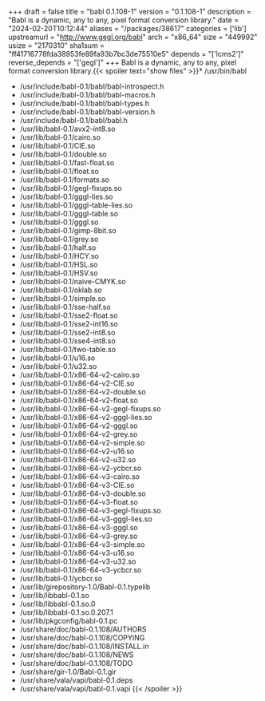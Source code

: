 +++
draft = false
title = "babl 0.1.108-1"
version = "0.1.108-1"
description = "Babl is a dynamic, any to any, pixel format conversion library."
date = "2024-02-20T10:12:44"
aliases = "/packages/38617"
categories = ['lib']
upstreamurl = "http://www.gegl.org/babl"
arch = "x86_64"
size = "449992"
usize = "2170310"
sha1sum = "ff41716778fda38953fe89fa93b7bc3de75510e5"
depends = "['lcms2']"
reverse_depends = "['gegl']"
+++
Babl is a dynamic, any to any, pixel format conversion library.{{< spoiler text="show files" >}}* /usr/bin/babl
* /usr/include/babl-0.1/babl/babl-introspect.h
* /usr/include/babl-0.1/babl/babl-macros.h
* /usr/include/babl-0.1/babl/babl-types.h
* /usr/include/babl-0.1/babl/babl-version.h
* /usr/include/babl-0.1/babl/babl.h
* /usr/lib/babl-0.1/avx2-int8.so
* /usr/lib/babl-0.1/cairo.so
* /usr/lib/babl-0.1/CIE.so
* /usr/lib/babl-0.1/double.so
* /usr/lib/babl-0.1/fast-float.so
* /usr/lib/babl-0.1/float.so
* /usr/lib/babl-0.1/formats.so
* /usr/lib/babl-0.1/gegl-fixups.so
* /usr/lib/babl-0.1/gggl-lies.so
* /usr/lib/babl-0.1/gggl-table-lies.so
* /usr/lib/babl-0.1/gggl-table.so
* /usr/lib/babl-0.1/gggl.so
* /usr/lib/babl-0.1/gimp-8bit.so
* /usr/lib/babl-0.1/grey.so
* /usr/lib/babl-0.1/half.so
* /usr/lib/babl-0.1/HCY.so
* /usr/lib/babl-0.1/HSL.so
* /usr/lib/babl-0.1/HSV.so
* /usr/lib/babl-0.1/naive-CMYK.so
* /usr/lib/babl-0.1/oklab.so
* /usr/lib/babl-0.1/simple.so
* /usr/lib/babl-0.1/sse-half.so
* /usr/lib/babl-0.1/sse2-float.so
* /usr/lib/babl-0.1/sse2-int16.so
* /usr/lib/babl-0.1/sse2-int8.so
* /usr/lib/babl-0.1/sse4-int8.so
* /usr/lib/babl-0.1/two-table.so
* /usr/lib/babl-0.1/u16.so
* /usr/lib/babl-0.1/u32.so
* /usr/lib/babl-0.1/x86-64-v2-cairo.so
* /usr/lib/babl-0.1/x86-64-v2-CIE.so
* /usr/lib/babl-0.1/x86-64-v2-double.so
* /usr/lib/babl-0.1/x86-64-v2-float.so
* /usr/lib/babl-0.1/x86-64-v2-gegl-fixups.so
* /usr/lib/babl-0.1/x86-64-v2-gggl-lies.so
* /usr/lib/babl-0.1/x86-64-v2-gggl.so
* /usr/lib/babl-0.1/x86-64-v2-grey.so
* /usr/lib/babl-0.1/x86-64-v2-simple.so
* /usr/lib/babl-0.1/x86-64-v2-u16.so
* /usr/lib/babl-0.1/x86-64-v2-u32.so
* /usr/lib/babl-0.1/x86-64-v2-ycbcr.so
* /usr/lib/babl-0.1/x86-64-v3-cairo.so
* /usr/lib/babl-0.1/x86-64-v3-CIE.so
* /usr/lib/babl-0.1/x86-64-v3-double.so
* /usr/lib/babl-0.1/x86-64-v3-float.so
* /usr/lib/babl-0.1/x86-64-v3-gegl-fixups.so
* /usr/lib/babl-0.1/x86-64-v3-gggl-lies.so
* /usr/lib/babl-0.1/x86-64-v3-gggl.so
* /usr/lib/babl-0.1/x86-64-v3-grey.so
* /usr/lib/babl-0.1/x86-64-v3-simple.so
* /usr/lib/babl-0.1/x86-64-v3-u16.so
* /usr/lib/babl-0.1/x86-64-v3-u32.so
* /usr/lib/babl-0.1/x86-64-v3-ycbcr.so
* /usr/lib/babl-0.1/ycbcr.so
* /usr/lib/girepository-1.0/Babl-0.1.typelib
* /usr/lib/libbabl-0.1.so
* /usr/lib/libbabl-0.1.so.0
* /usr/lib/libbabl-0.1.so.0.207.1
* /usr/lib/pkgconfig/babl-0.1.pc
* /usr/share/doc/babl-0.1.108/AUTHORS
* /usr/share/doc/babl-0.1.108/COPYING
* /usr/share/doc/babl-0.1.108/INSTALL.in
* /usr/share/doc/babl-0.1.108/NEWS
* /usr/share/doc/babl-0.1.108/TODO
* /usr/share/gir-1.0/Babl-0.1.gir
* /usr/share/vala/vapi/babl-0.1.deps
* /usr/share/vala/vapi/babl-0.1.vapi
{{< /spoiler >}}